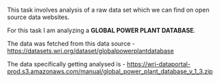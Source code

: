 This task involves analysis of a raw data set which we can find on open source data websites. 

For this task I am analyzing a **GLOBAL POWER PLANT DATABASE**. 

The data was fetched from this data source - <https://datasets.wri.org/dataset/globalpowerplantdatabase>

The data specifically getting analysed is - <https://wri-dataportal-prod.s3.amazonaws.com/manual/global_power_plant_database_v_1_3.zip>
